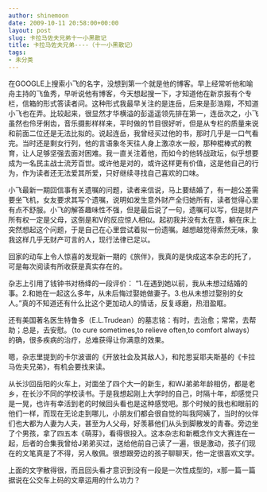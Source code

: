 ```yaml
---
author: shinemoon
date: 2009-10-11 20:58:00+00:00
layout: post
slug: 卡拉马佐夫兄弟十一小黑散记
title: 卡拉马佐夫兄弟----（十一小黑散记）
tags:
- 未分类
---
```


在GOOGLE上搜索小飞的名字，没想到第一个就是他的博客。早上经常听他和喻舟主持的飞鱼秀，早听说他有博客，今天想起搜一下，才知道他在新京报有个专栏，信箱的形式答读者问。这种形式我最早关注的是连岳，后来是彭浩翔，不知道小飞也在弄。比较起来，很显然才华横溢的彭遥遥领先排在第一，连岳次之，小飞虽然也伶牙俐齿，音乐摄影样样来，平时做的节目很好听，但是从专栏的质量来说和前面二位还是无法比拟的。说起连岳，我曾经买过他的书，那时几乎是一口气看完。当时还是剩女行列，他的言语象冬天往人身上激凉水一般，那种棍棒式的教育，让人足够坚强去面对困难。我一直关注着他，而如今的他转战政坛，似乎想要成为一名民主战士流芳百世。或许他是对的，或许这样更有价值，这是他自己的行为，作为读者还无法爱其所爱，只好继续寻找自己喜欢的口味。  
  
小飞最新一期回信事有关遗嘱的问题，读者来信说，马上要结婚了，有一趟公差需要坐飞机，女友要求其写个遗嘱，说明如发生意外财产全归她所有，读者觉得心里有点不舒服。小飞的解答趣味性不强，但是最后说了一句，遗嘱可以写，但是财产所有权一定是父母，这倒是和V的反应惊人相似。起初我并没有太在意，躺在床上突然想起这个问题，于是自己在心里尝试着拟一份遗嘱。越想越觉得索然无味，象我这样几乎无财产可言的人，现行法律已足以。  
  
回家的动车上令人惊喜的发现新一期的《旅伴》，我真的是快成这本杂志的托了，可是每次阅读有所收获是真实存在的。  
  
杂志上引用了钱钟书对杨绛的一段评价： “1.在遇到她以前，我从未想过结婚的事。2.和她在一起这么多年，从未后悔过娶她做妻子。3.也从未想过娶别的女人。”真的不知道还有什么比这个更加动人的情话，反复琢磨，热泪盈眶。  
  
还有美国著名医生特鲁多（E.L.Trudean）的墓志铭：有时，去治愈；常常，去帮助；总是，去安慰。（to cure sometimes,to relieve often,to comfort always）的确，很多疾病的治疗，总难获得让你满意的效果。  
  
嗯，杂志里提到的卡尔波谱的《开放社会及其敌人》，和陀思妥耶夫斯基的《卡拉马佐夫兄弟》，有机会要找来读。  
  
从长沙回岳阳的火车上，对面坐了四个大一的新生，和WJ弟弟年龄相仿，都是老乡，在长沙不同的学校读书。于是我想起刚上大学时的自己，时隔十年，却感觉只是一晃，也许有幸活到老的时候回头看也是这种感觉吧。那个时候的我也和眼前的他们一样，而现在无论走到哪儿，小朋友们都会很自觉的叫我阿姨了，当时的伙伴们也大都为人妻为人夫，甚至为人父母，好羡慕他们从头到脚散发的青春。旁边坐了个男孩，拿了四五本《萌芽》，看得很投入。这本杂志和新概念作文大赛连在一起，后者的合集我曾给J弟弟买过，送给他前自己读了一遍，很是激动，孩子们现在的文笔真是了不得，另人敬佩。很想跟旁边的孩子聊聊天，他一定很喜欢文学。  
  
上面的文字散得很，而且回头看才意识到没有一段是一次性成型的，x那一篇一篇据说在公交车上码的文章运用的什么功力？
